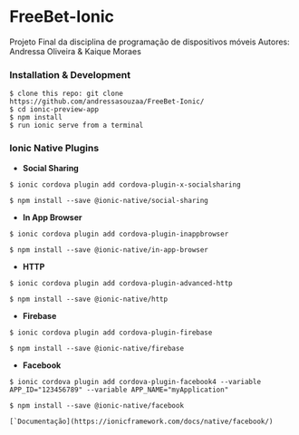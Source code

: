 # FreeBet-Ionic

Projeto Final da disciplina de programação de dispositivos móveis
Autores: Andressa Oliveira & Kaique Moraes

### Installation & Development
```
$ clone this repo: git clone https://github.com/andressasouzaa/FreeBet-Ionic/
$ cd ionic-preview-app
$ npm install
$ run ionic serve from a terminal
```

### Ionic Native Plugins

* **Social Sharing**

```
$ ionic cordova plugin add cordova-plugin-x-socialsharing

$ npm install --save @ionic-native/social-sharing
```
* **In App Browser**

```
$ ionic cordova plugin add cordova-plugin-inappbrowser

$ npm install --save @ionic-native/in-app-browser
```
* **HTTP**

```
$ ionic cordova plugin add cordova-plugin-advanced-http

$ npm install --save @ionic-native/http
```
* **Firebase**

```
$ ionic cordova plugin add cordova-plugin-firebase

$ npm install --save @ionic-native/firebase
```
* **Facebook**

```
$ ionic cordova plugin add cordova-plugin-facebook4 --variable APP_ID="123456789" --variable APP_NAME="myApplication"

$ npm install --save @ionic-native/facebook

[`Documentação](https://ionicframework.com/docs/native/facebook/)
```
